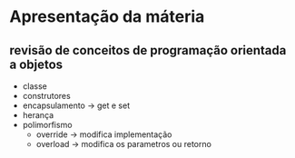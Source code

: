 # Apresentação da máteria
## revisão de conceitos de programação orientada a objetos
* classe
* construtores
* encapsulamento -> get e set
* herança
* polimorfismo
  *  override -> modifica implementação
  *  overload -> modifica os parametros ou retorno
